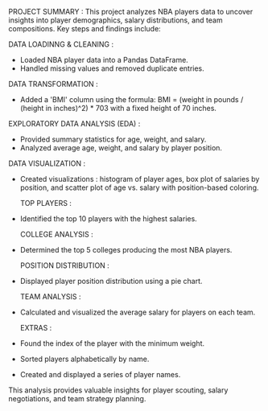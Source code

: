    PROJECT SUMMARY : 
   This project analyzes NBA players data to uncover insights into player demographics, salary distributions, and team compositions. Key steps and findings include:

   DATA LOADINNG & CLEANING :

* Loaded NBA player data into a Pandas DataFrame.
* Handled missing values and removed duplicate entries.

DATA TRANSFORMATION :

* Added a 'BMI' column using the formula: BMI = (weight in pounds / (height in inches)^2) * 703 with a fixed height of 70 inches.

EXPLORATORY DATA ANALYSIS (EDA) :

* Provided summary statistics for age, weight, and salary.
* Analyzed average age, weight, and salary by player position.

DATA VISUALIZATION :

* Created visualizations : histogram of player ages, box plot of salaries by position, and scatter plot of age vs. salary with position-based coloring.

  TOP PLAYERS :

* Identified the top 10 players with the highest salaries.

  COLLEGE ANALYSIS :

* Determined the top 5 colleges producing the most NBA players.

  POSITION DISTRIBUTION :

* Displayed player position distribution using a pie chart.

  TEAM ANALYSIS :

* Calculated and visualized the average salary for players on each team.

  EXTRAS :

* Found the index of the player with the minimum weight.
* Sorted players alphabetically by name.
* Created and displayed a series of player names.

This analysis provides valuable insights for player scouting, salary negotiations, and team strategy planning.
